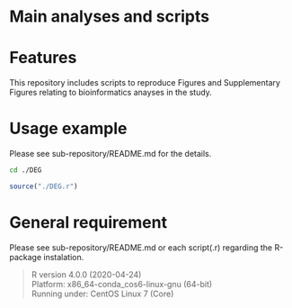 # Main analyses and scripts

# Features
This repository includes scripts to reproduce Figures and Supplementary Figures relating to bioinformatics anayses in the study.

# Usage example
Please see sub-repository/README.md for the details.
```sh
cd ./DEG
```
```R
source("./DEG.r")
```

# General requirement
Please see sub-repository/README.md or each script(.r) regarding the R-package instalation.
> R version 4.0.0 (2020-04-24)  
Platform: x86_64-conda_cos6-linux-gnu (64-bit)  
Running under: CentOS Linux 7 (Core)  